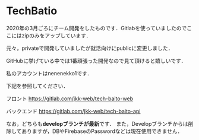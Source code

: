 # TechBatio
2020年の3月ごろにチーム開発をしたものです．Gitlabを使っていましたのでここにはzipのみをアップしています．

元々，privateで開発していましたが就活向けにpublicに変更しました．

GitHubに挙げている中では1番頑張った開発なので見て頂けると嬉しいです．

私のアカウントはnenenekko1です．

下記を参照してください．


フロント
https://gitlab.com/jkk-web/tech-baito-web

バックエンド
https://gitlab.com/jkk-web/tech-baito-api

なお，どちらも**developブランチが最新**です．
また，Developブランチからは削除してありますが，DBやFirebaseのPasswordなどは現在使用できません．
